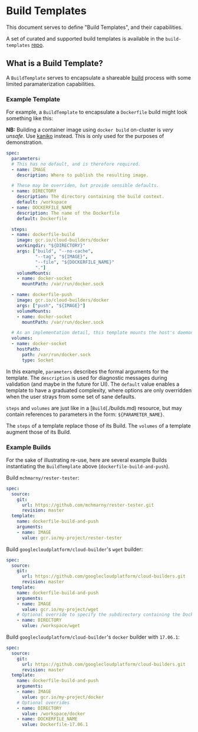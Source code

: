 # Build Templates

This document serves to define "Build Templates", and their capabilities.

A set of curated and supported build templates is available in the
`build-templates` [repo]((https://github.com/knative/build-templates)).

## What is a Build Template?

A `BuildTemplate` serves to encapsulate a shareable [build](./builds.md)
process with some limited paramaterization capabilities.

### Example Template

For example, a `BuildTemplate` to encapsulate a `Dockerfile` build might look
something like this:

**NB:** Building a container image using `docker build` on-cluster is _very
unsafe_. Use [kaniko](https://github.com/GoogleContainerTools/kaniko) instead.
This is only used for the purposes of demonstration.

```yaml
spec:
  parameters:
  # This has no default, and is therefore required.
  - name: IMAGE
    description: Where to publish the resulting image.

  # These may be overriden, but provide sensible defaults.
  - name: DIRECTORY
    description: The directory containing the build context.
    default: /workspace
  - name: DOCKERFILE_NAME
    description: The name of the Dockerfile
    default: Dockerfile

  steps:
  - name: dockerfile-build
    image: gcr.io/cloud-builders/docker
    workingdir: "${DIRECTORY}"
    args: ["build", "--no-cache",
           "--tag", "${IMAGE}",
           "--file", "${DOCKERFILE_NAME}"
           "."]
    volumeMounts:
    - name: docker-socket
      mountPath: /var/run/docker.sock

  - name: dockerfile-push
    image: gcr.io/cloud-builders/docker
    args: ["push", "${IMAGE}"]
    volumeMounts:
    - name: docker-socket
      mountPath: /var/run/docker.sock

  # As an implementation detail, this template mounts the host's daemon socket.
  volumes:
  - name: docker-socket
    hostPath:
      path: /var/run/docker.sock
      type: Socket
```

In this example, `parameters` describes the formal arguments for the template.
The `description` is used for diagnostic messages during validation (and maybe
in the future for UI). The `default` value enables a template to have a
graduated complexity, where options are only overridden when the user strays
from some set of sane defaults.

`steps` and `volumes` are just like in a [`Build`(./builds.md) resource, but
may contain references to parameters in the form: `${PARAMETER_NAME}`.

The `steps` of a template replace those of its Build. The `volumes` of a
template augment those of its Build.

### Example Builds

For the sake of illustrating re-use, here are several example Builds
instantiating the `BuildTemplate` above (`dockerfile-build-and-push`).

Build `mchmarny/rester-tester`:
```yaml
spec:
  source:
    git:
      url: https://github.com/mchmarny/rester-tester.git
      revision: master
  template:
    name: dockerfile-build-and-push
    arguments:
    - name: IMAGE
      value: gcr.io/my-project/rester-tester
```

Build `googlecloudplatform/cloud-builder`'s `wget` builder:
```yaml
spec:
  source:
    git:
      url: https://github.com/googlecloudplatform/cloud-builders.git
      revision: master
  template:
    name: dockerfile-build-and-push
    arguments:
    - name: IMAGE
      value: gcr.io/my-project/wget
    # Optional override to specify the subdirectory containing the Dockerfile
    - name: DIRECTORY
      value: /workspace/wget
```

Build `googlecloudplatform/cloud-builder`'s `docker` builder with `17.06.1`:
```yaml
spec:
  source:
    git:
      url: https://github.com/googlecloudplatform/cloud-builders.git
      revision: master
  template:
    name: dockerfile-build-and-push
    arguments:
    - name: IMAGE
      value: gcr.io/my-project/docker
    # Optional overrides
    - name: DIRECTORY
      value: /workspace/docker
    - name: DOCKERFILE_NAME
      value: Dockerfile-17.06.1
```
